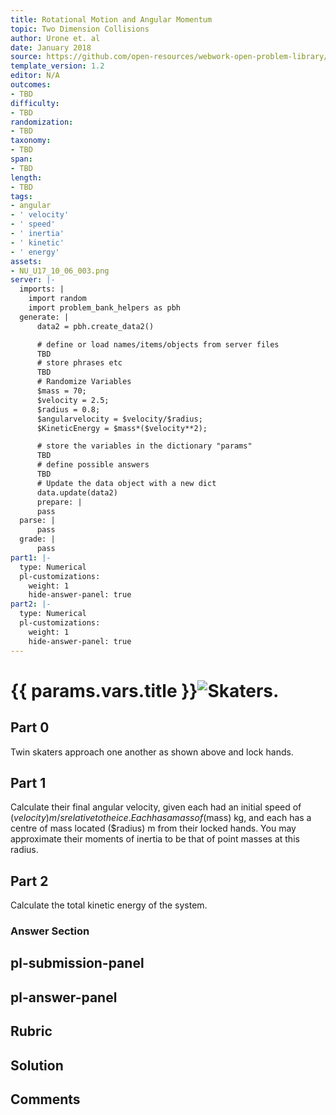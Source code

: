 ```yaml
---
title: Rotational Motion and Angular Momentum
topic: Two Dimension Collisions
author: Urone et. al
date: January 2018
source: https://github.com/open-resources/webwork-open-problem-library/tree/master/Contrib/BrockPhysics/College_Physics_Urone/10.Rotational_Motion_and_Angular_Momentum/10-06.Two_Dimension_Collisions/NU_U17_10_06_003.pg
template_version: 1.2
editor: N/A
outcomes:
- TBD
difficulty:
- TBD
randomization:
- TBD
taxonomy:
- TBD
span:
- TBD
length:
- TBD
tags:
- angular
- ' velocity'
- ' speed'
- ' inertia'
- ' kinetic'
- ' energy'
assets:
- NU_U17_10_06_003.png
server: |-
  imports: |
    import random
    import problem_bank_helpers as pbh
  generate: |
      data2 = pbh.create_data2()

      # define or load names/items/objects from server files
      TBD
      # store phrases etc
      TBD
      # Randomize Variables
      $mass = 70;
      $velocity = 2.5;
      $radius = 0.8;
      $angularvelocity = $velocity/$radius;
      $KineticEnergy = $mass*($velocity**2);

      # store the variables in the dictionary "params"
      TBD
      # define possible answers
      TBD
      # Update the data object with a new dict
      data.update(data2)
      prepare: |
      pass
  parse: |
      pass
  grade: |
      pass
part1: |-
  type: Numerical
  pl-customizations:
    weight: 1
    hide-answer-panel: true
part2: |-
  type: Numerical
  pl-customizations:
    weight: 1
    hide-answer-panel: true
---
```


# {{ params.vars.title }}![Skaters.](NU_U17_10_06_003.png)

## Part 0 
Twin skaters approach one another as shown above and lock hands. 
## Part 1 
Calculate their final angular velocity, given each had an initial speed of ($velocity) m/s relative to the ice. Each has a mass of ($mass) kg, and each has a centre of mass located ($radius) m from their locked hands. You may approximate their moments of inertia to be that of point masses at this radius. 
## Part 2 
Calculate the total kinetic energy of the system. 


### Answer Section 


## pl-submission-panel 


## pl-answer-panel 


## Rubric 


## Solution 


## Comments 


